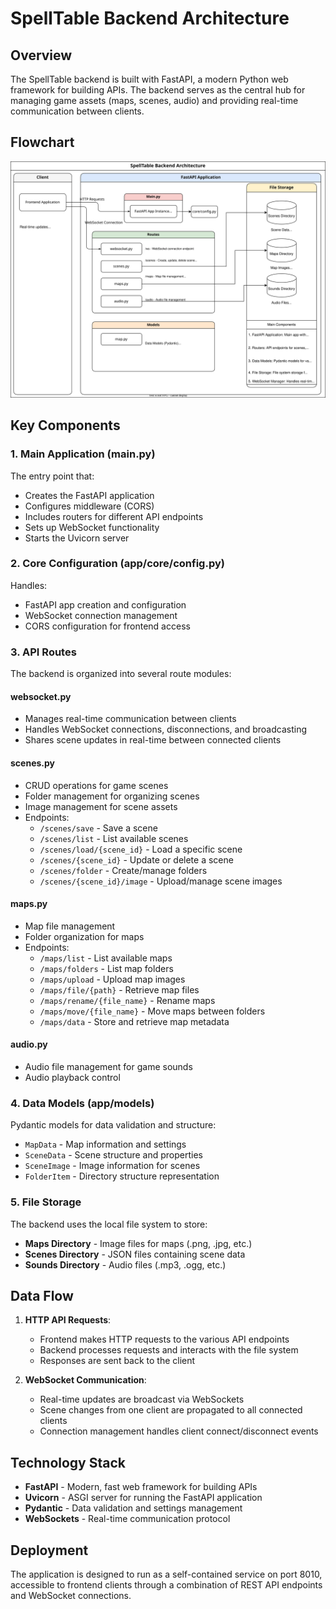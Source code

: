 # SpellTable Backend Architecture

## Overview

The SpellTable backend is built with FastAPI, a modern Python web framework for building APIs. The backend serves as the central hub for managing game assets (maps, scenes, audio) and providing real-time communication between clients.

## Flowchart

![Flowchart](./backend_flow.drawio.svg)

## Key Components

### 1. Main Application (main.py)

The entry point that:

- Creates the FastAPI application
- Configures middleware (CORS)
- Includes routers for different API endpoints
- Sets up WebSocket functionality
- Starts the Uvicorn server

### 2. Core Configuration (app/core/config.py)

Handles:

- FastAPI app creation and configuration
- WebSocket connection management
- CORS configuration for frontend access

### 3. API Routes

The backend is organized into several route modules:

#### websocket.py

- Manages real-time communication between clients
- Handles WebSocket connections, disconnections, and broadcasting
- Shares scene updates in real-time between connected clients

#### scenes.py

- CRUD operations for game scenes
- Folder management for organizing scenes
- Image management for scene assets
- Endpoints:
  - `/scenes/save` - Save a scene
  - `/scenes/list` - List available scenes
  - `/scenes/load/{scene_id}` - Load a specific scene
  - `/scenes/{scene_id}` - Update or delete a scene
  - `/scenes/folder` - Create/manage folders
  - `/scenes/{scene_id}/image` - Upload/manage scene images

#### maps.py

- Map file management
- Folder organization for maps
- Endpoints:
  - `/maps/list` - List available maps
  - `/maps/folders` - List map folders
  - `/maps/upload` - Upload map images
  - `/maps/file/{path}` - Retrieve map files
  - `/maps/rename/{file_name}` - Rename maps
  - `/maps/move/{file_name}` - Move maps between folders
  - `/maps/data` - Store and retrieve map metadata

#### audio.py

- Audio file management for game sounds
- Audio playback control

### 4. Data Models (app/models)

Pydantic models for data validation and structure:

- `MapData` - Map information and settings
- `SceneData` - Scene structure and properties
- `SceneImage` - Image information for scenes
- `FolderItem` - Directory structure representation

### 5. File Storage

The backend uses the local file system to store:

- **Maps Directory** - Image files for maps (.png, .jpg, etc.)
- **Scenes Directory** - JSON files containing scene data
- **Sounds Directory** - Audio files (.mp3, .ogg, etc.)

## Data Flow

1. **HTTP API Requests**:
   - Frontend makes HTTP requests to the various API endpoints
   - Backend processes requests and interacts with the file system
   - Responses are sent back to the client

2. **WebSocket Communication**:
   - Real-time updates are broadcast via WebSockets
   - Scene changes from one client are propagated to all connected clients
   - Connection management handles client connect/disconnect events

## Technology Stack

- **FastAPI** - Modern, fast web framework for building APIs
- **Uvicorn** - ASGI server for running the FastAPI application
- **Pydantic** - Data validation and settings management
- **WebSockets** - Real-time communication protocol

## Deployment

The application is designed to run as a self-contained service on port 8010, accessible to frontend clients through a combination of REST API endpoints and WebSocket connections.
